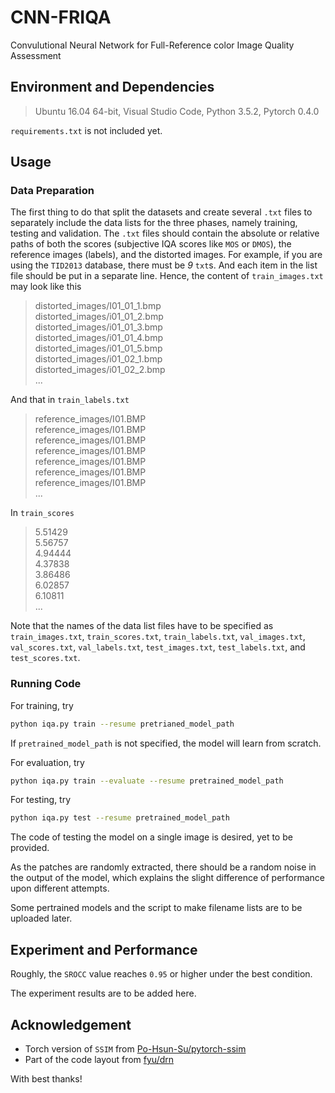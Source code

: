 # CNN-FRIQA
Convulutional Neural Network for Full-Reference color Image Quality Assessment  
  
  
  
## Environment and Dependencies
> Ubuntu 16.04 64-bit, Visual Studio Code, Python 3.5.2, Pytorch 0.4.0

`requirements.txt` is not included yet.   
  
  
  
## Usage

### Data Preparation

The first thing to do that split the datasets and create several `.txt` files to separately include the data lists for the three phases, namely training, testing and validation. The `.txt` files should contain the absolute or relative paths of both the scores (subjective IQA scores like `MOS` or `DMOS`), the reference images (labels), and the distorted images. For example, if you are using the `TID2013` database, there must be *9* `txt`s. And each item in the list file should be put in a separate line. Hence, the content of `train_images.txt` may look like this

> distorted_images/I01_01_1.bmp  
  distorted_images/i01_01_2.bmp  
  distorted_images/i01_01_3.bmp  
  distorted_images/i01_01_4.bmp  
  distorted_images/i01_01_5.bmp  
  distorted_images/i01_02_1.bmp  
  distorted_images/i01_02_2.bmp  
  ...

And that in `train_labels.txt`
> reference_images/I01.BMP  
  reference_images/I01.BMP  
  reference_images/I01.BMP  
  reference_images/I01.BMP  
  reference_images/I01.BMP  
  reference_images/I01.BMP  
  reference_images/I01.BMP  
  ...
  
 In `train_scores`
 > 5.51429  
  5.56757  
  4.94444  
  4.37838  
  3.86486  
  6.02857  
  6.10811  
  ...
  
  
Note that the names of the data list files have to be specified as `train_images.txt`, `train_scores.txt`, `train_labels.txt`, `val_images.txt`, `val_scores.txt`, `val_labels.txt`, `test_images.txt`, `test_labels.txt`, and `test_scores.txt`. 
  

### Running Code

For training, try
```bash
python iqa.py train --resume pretrianed_model_path
```

If `pretrained_model_path` is not specified, the model will learn from scratch. 
  
For evaluation, try
```bash
python iqa.py train --evaluate --resume pretrained_model_path
```
  
For testing, try
```bash
python iqa.py test --resume pretrained_model_path
```
  
The code of testing the model on a single image is desired, yet to be provided. 

As the patches are randomly extracted, there should be a random noise in the output of the model, which explains the slight difference of performance upon different attempts. 

Some pertrained models and the script to make filename lists are to be uploaded later.   
  
  
  
## Experiment and Performance
Roughly, the `SROCC` value reaches `0.95` or higher under the best condition.

The experiment results are to be added here.  
  
  
  
## Acknowledgement
+ Torch version of `SSIM` from [Po-Hsun-Su/pytorch-ssim](https://github.com/Po-Hsun-Su/pytorch-ssim)
+ Part of the code layout from [fyu/drn](https://github.com/fyu/drn)

With best thanks!  
  
  
  
